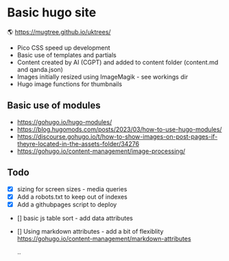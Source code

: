 # Basic hugo site

🌎 https://mugtree.github.io/uktrees/

- Pico CSS speed up development
- Basic use of templates and partials
- Content created by AI (CGPT) and added to content folder (content.md and qanda.json)
- Images initially resized using ImageMagik - see workings dir
- Hugo image functions for thumbnails

## Basic use of modules

- https://gohugo.io/hugo-modules/
- https://blog.hugomods.com/posts/2023/03/how-to-use-hugo-modules/
- https://discourse.gohugo.io/t/how-to-show-images-on-post-pages-if-theyre-located-in-the-assets-folder/34276
- https://gohugo.io/content-management/image-processing/

## Todo

- [x] sizing for screen sizes - media queries
- [x] Add a robots.txt to keep out of indexes
- [x] Add a githubpages script to deploy
- [] basic js table sort - add data attributes
- [] Using markdown attributes - add a bit of flexiblity
  https://gohugo.io/content-management/markdown-attributes

  ..
